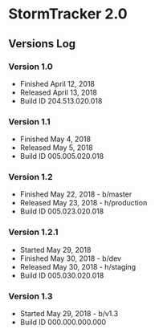 # StormTracker 2.0
## Versions Log
### Version 1.0
* Finished April 12, 2018
* Released April 13, 2018
* Build ID 204.513.020.018

### Version 1.1
* Finished May 4, 2018
* Released May 5, 2018
* Build ID 005.005.020.018

### Version 1.2
* Finished May 22, 2018 - b/master
* Released May 23, 2018 - h/production
* Build ID 005.023.020.018

### Version 1.2.1
* Started May 29, 2018
* Finished May 30, 2018 - b/dev
* Released May 30, 2018 - h/staging
* Build ID 005.030.020.018

### Version 1.3
* Started May 29, 2018 - b/v1.3
* Build ID 000.000.000.000